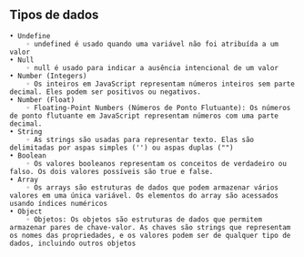 ## Tipos de dados
    • Undefine
        ◦ undefined é usado quando uma variável não foi atribuída a um valor
    • Null
        ◦ null é usado para indicar a ausência intencional de um valor
    • Number (Integers)
        ◦ Os inteiros em JavaScript representam números inteiros sem parte decimal. Eles podem ser positivos ou negativos.
    • Number (Float)
        ◦ Floating-Point Numbers (Números de Ponto Flutuante): Os números de ponto flutuante em JavaScript representam números com uma parte decimal.
    • String
        ◦ As strings são usadas para representar texto. Elas são delimitadas por aspas simples ('') ou aspas duplas ("")
    • Boolean
        ◦ Os valores booleanos representam os conceitos de verdadeiro ou falso. Os dois valores possíveis são true e false. 
    • Array
        ◦ Os arrays são estruturas de dados que podem armazenar vários valores em uma única variável. Os elementos do array são acessados usando índices numéricos
    • Object
        ◦ Objetos: Os objetos são estruturas de dados que permitem armazenar pares de chave-valor. As chaves são strings que representam os nomes das propriedades, e os valores podem ser de qualquer tipo de dados, incluindo outros objetos

